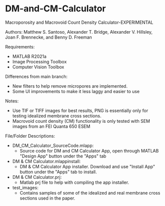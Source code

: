 # DM-and-CM-Calculator
Macroporosity and Macrovoid Count Density Calculator-EXPERIMENTAL

Authors: Matthew S. Santoso, Alexander T. Bridge, Alexander V. Hillsley, Joan F. Brennecke, and Benny D. Freeman

Requirements: 
- MATLAB R2021a
- Image Processing Toolbox
- Computer Vision Toolbox

Differences from main branch:
- New filters to help remove micropores are implemented. 
- Some UI improvements to make it less laggy and easier to use

Notes:
- Use TIF or TIFF images for best results, PNG is essentially only for testing idealized membrane cross sections.
- Macrovoid count density (CM) functionality is only tested with SEM images from an FEI Quanta 650 ESEM

File/Folder Descriptions:
- DM_CM_Calculator_SourceCode.mlapp:
  - Source code for DM and CM Calculator App, open through MATLAB "Design App" button under the "Apps" tab
- DM & CM Calculator.mlappinstall:
  - DM & CM Calculator App installer. Download and use "Install App" button under the "Apps" tab to install.
- DM & CM Calculator.prj:
  - Matlab prj file to help with compiling the app installer.
- test_images:
  - Contains samples of some of the idealized and real membrane cross sections used in the paper.
